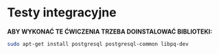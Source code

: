 # Testy integracyjne

**ABY WYKONAĆ TE ĆWICZENIA TRZEBA DOINSTALOWAĆ BIBLIOTEKI:**

```bash
sudo apt-get install postgresql postgresql-common libpq-dev
```